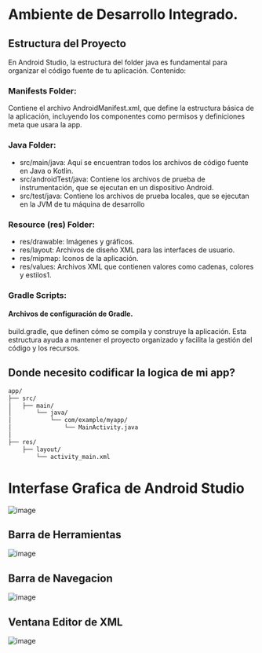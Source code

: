 # Ambiente de Desarrollo Integrado.

## Estructura del Proyecto

En Android Studio, la estructura del folder java es fundamental para organizar el código fuente de tu aplicación. Contenido:

### Manifests Folder:

Contiene el archivo AndroidManifest.xml, que define la estructura básica de la aplicación, incluyendo los componentes como permisos y definiciones meta que usara la app.

### Java Folder:

* src/main/java: Aquí se encuentran todos los archivos de código fuente en Java o Kotlin.
* src/androidTest/java: Contiene los archivos de prueba de instrumentación, que se ejecutan en un dispositivo Android.
* src/test/java: Contiene los archivos de prueba locales, que se ejecutan en la JVM de tu máquina de desarrollo

### Resource (res) Folder:

* res/drawable: Imágenes y gráficos.
* res/layout: Archivos de diseño XML para las interfaces de usuario.
* res/mipmap: Iconos de la aplicación.
* res/values: Archivos XML que contienen valores como cadenas, colores y estilos1.

### Gradle Scripts:

#### Archivos de configuración de Gradle. 

build.gradle, que definen cómo se compila y construye la aplicación. Esta estructura ayuda a mantener el proyecto organizado y facilita la gestión del código y los recursos.

## Donde necesito codificar la logica de mi app?


```bash
app/
├── src/
│   ├── main/
│       └── java/
│           └── com/example/myapp/
│               └── MainActivity.java
│
├── res/
    ├── layout/
        └── activity_main.xml
```


# Interfase Grafica de Android Studio

![image](https://github.com/user-attachments/assets/1564bcc0-36af-4c6c-ba0a-b6b9aee62c77)

## Barra de Herramientas

![image](https://github.com/user-attachments/assets/e6d98d0a-374c-43a6-9052-768a2355c043)

## Barra de Navegacion

![image](https://github.com/user-attachments/assets/b8e6e8f6-dcc5-4532-8eec-0692c4d3c16f)

## Ventana Editor de XML

![image](https://github.com/user-attachments/assets/4d137f78-f7bb-44ad-981b-1153002a8ebd)
